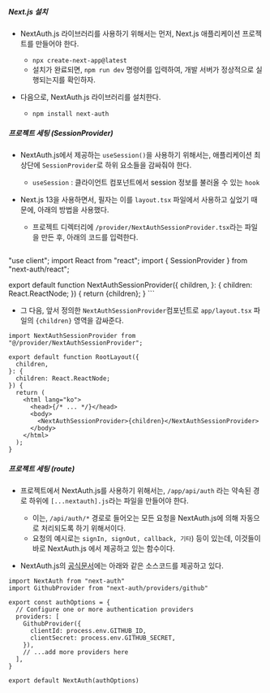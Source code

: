 
##### Next.js 설치

- NextAuth.js 라이브러리를 사용하기 위해서는 먼저, Next.js 애플리케이션 프로젝트를 만들어야 한다. 
	- `npx create-next-app@latest` 
	- 설치가 완료되면, `npm run dev` 명령어를 입력하여, 개발 서버가 정상적으로 실행되는지를 확인하자.

- 다음으로, NextAuth.js 라이브러리를 설치한다. 
	- `npm install next-auth`


##### 프로젝트 세팅 (SessionProvider)

- NextAuth.js에서 제공하는 `useSession()`을 사용하기 위해서는, 애플리케이션 최상단에 `SessionProvider`로 하위 요소들을 감싸줘야 한다.
	- `useSession` : 클라이언트 컴포넌트에서 session 정보를 불러올 수 있는 `hook`

- Next.js 13을 사용하면서, 필자는 이를 `layout.tsx` 파일에서 사용하고 싶었기 때문에, 아래의 방법을 사용했다.
	- 프로젝트 디렉터리에 `/provider/NextAuthSessionProvider.tsx`라는 파일을 만든 후, 아래의 코드를 입력한다.
	```tsx
"use client";
import React from "react";
import { SessionProvider } from "next-auth/react";

export default function NextAuthSessionProvider({
  children,
}: {
  children: React.ReactNode;
}) {
  return <SessionProvider>{children}</SessionProvider>;
}
	```

 - 그 다음, 앞서 정의한 `NextAuthSessionProvider`컴포넌트로 `app/layout.tsx` 파일의 `{children}` 영역을 감싸준다.
```tsx
import NextAuthSessionProvider from "@/provider/NextAuthSessionProvider";

export default function RootLayout({
  children,
}: {
  children: React.ReactNode;
}) {
  return (
    <html lang="ko">
      <head>{/* ... */}</head>
      <body>
        <NextAuthSessionProvider>{children}</NextAuthSessionProvider>
      </body>
    </html>
  );
}
```


##### 프로젝트 세팅 (route)

- 프로젝트에서 NextAuth.js를 사용하기 위해서는, `/app/api/auth` 라는 약속된 경로 하위에 `[...nextauth].js`라는 파일을 만들어야 한다.
	- 이는, `/api/auth/*` 경로로 들어오는 모든 요청을 NextAuth.js에 의해 자동으로 처리되도록 하기 위해서이다.
	- 요청의 예시로는 `signIn, signOut, callback, 기타`) 등이 있는데, 이것들이 바로 NextAuth.js 에서 제공하고 있는 함수이다.

- NextAuth.js의 [공식문서](https://next-auth.js.org/getting-started/example)에는 아래와 같은 소스코드를 제공하고 있다.
```tsx
import NextAuth from "next-auth"
import GithubProvider from "next-auth/providers/github"

export const authOptions = {
  // Configure one or more authentication providers
  providers: [
    GithubProvider({
      clientId: process.env.GITHUB_ID,
      clientSecret: process.env.GITHUB_SECRET,
    }),
    // ...add more providers here
  ],
}

export default NextAuth(authOptions)
```


